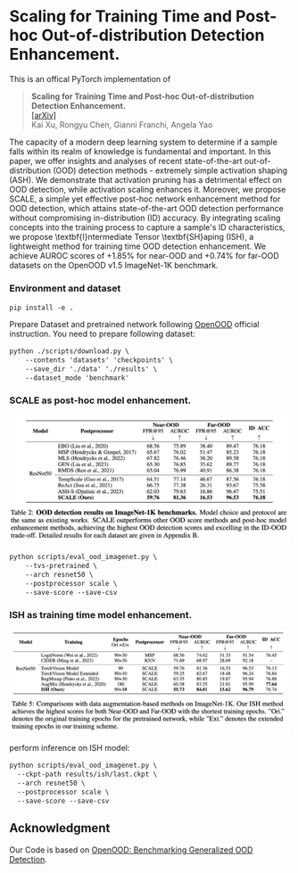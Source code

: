 # Scaling for Training Time and Post-hoc Out-of-distribution Detection Enhancement.
This is an offical PyTorch implementation of 


>**Scaling for Training Time and Post-hoc Out-of-distribution Detection Enhancement.**  
[[arXiv]]()       
Kai Xu, Rongyu Chen, Gianni Franchi, Angela Yao 

The capacity of a modern deep learning system to determine if a sample falls within its realm of knowledge is fundamental and important.
In this paper, we offer insights and analyses of recent state-of-the-art out-of-distribution (OOD) detection methods - extremely simple activation shaping (ASH). We demonstrate that activation pruning has a detrimental effect on OOD detection, while activation scaling enhances it.
Moreover, we propose SCALE, a simple yet effective post-hoc network enhancement method for OOD detection, which attains state-of-the-art OOD detection performance without compromising in-distribution (ID) accuracy. By integrating scaling concepts into the training process to capture a sample's ID characteristics, we propose \textbf{I}ntermediate Tensor \textbf{SH}aping (ISH), a lightweight method for training time OOD detection enhancement. We achieve AUROC scores of +1.85\% for near-OOD and +0.74\% for far-OOD datasets on the OpenOOD v1.5 ImageNet-1K benchmark.


### Environment and dataset 
```
pip install -e .
```

Prepare Dataset and pretrained network following [OpenOOD](https://github.com/Jingkang50/OpenOOD) official instruction.
You need to prepare following dataset:
```
python ./scripts/download.py \
	--contents 'datasets' 'checkpoints' \
	--save_dir './data' './results' \
	--dataset_mode 'benchmark'
```
### SCALE as post-hoc model enhancement.

<p align="center">
  <img width="800" src="SCALE.png">
</p>

```
python scripts/eval_ood_imagenet.py \
    --tvs-pretrained \
    --arch resnet50 \
    --postprocessor scale \
    --save-score --save-csv

```

### ISH as training time model enhancement.
<p align="center">
  <img width="800" src="ISH.png">
</p>

perform inference on ISH model:
```
python scripts/eval_ood_imagenet.py \
  --ckpt-path results/ish/last.ckpt \
  --arch resnet50 \
  --postprocessor scale \
  --save-score --save-csv

```


## Acknowledgment

Our Code is based on [OpenOOD: Benchmarking Generalized OOD Detection](https://github.com/Jingkang50/OpenOOD).

